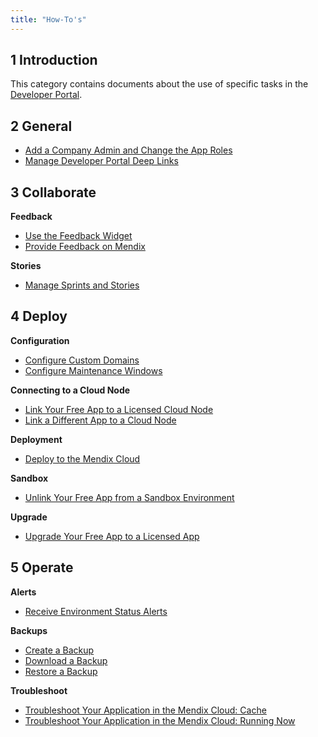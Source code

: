 ```yaml
---
title: "How-To's"
---
```


## 1 Introduction

This category contains documents about the use of specific tasks in the [Developer Portal](http://home.mendix.com).

## 2 General

* [Add a Company Admin and Change the App Roles](/developerportal/howto/change-roles)
* [Manage Developer Portal Deep Links](/developerportal/howto/manage-deeplinks)


## 3 Collaborate

**Feedback** 

* [Use the Feedback Widget](gathering-user-feedback)
* [Provide Feedback on Mendix](feedback-mendix)

**Stories**

* [Manage Sprints and Stories](managing-your-application-requirements-with-mendix)


## 4 Deploy

**Configuration**

* [Configure Custom Domains](custom-domains)
* [Configure Maintenance Windows](maintenance-windows)

**Connecting to a Cloud Node**

* [Link Your Free App to a Licensed Cloud Node](how-to-link-app-to-node)
* [Link a Different App to a Cloud Node](how-to-link-a-different-app-to-a-node)

**Deployment**

* [Deploy to the Mendix Cloud](deploying-to-the-cloud)

**Sandbox**

* [Unlink Your Free App from a Sandbox Environment](how-to-unlink-sandbox)

**Upgrade**

* [Upgrade Your Free App to a Licensed App](how-to-upgrade-free-app)


## 5 Operate

**Alerts**

* [Receive Environment Status Alerts](/developerportal/howto/receive-alerts)

**Backups**

* [Create a Backup](how-to-create-backup)
* [Download a Backup](how-to-download-a-backup)
* [Restore a Backup](how-to-restore-a-backup)

**Troubleshoot**

* [Troubleshoot Your Application in the Mendix Cloud: Cache](troubleshooting-mxcloud-cache)
* [Troubleshoot Your Application in the Mendix Cloud: Running Now](troubleshooting-mxcloud-runningnow)
